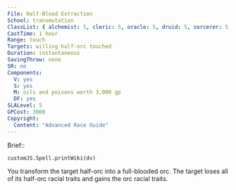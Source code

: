 ```yaml
---
File: Half-Blood Extraction
School: transmutation
ClassList: { alchemist: 5, cleric: 5, oracle: 5, druid: 5, sorcerer: 5, wizard: 5, witch: 5, psychic: 5 }
CastTime: 1 hour
Range: touch
Targets: willing half-orc touched
Duration: instantaneous
SavingThrow: none
SR: no
Components:
  V: yes
  S: yes
  M: oils and poisons worth 3,000 gp
  DF: yes
SLALevel: 5
GPCost: 3000
Copyright:
  Content: "Advanced Race Guide"
---
```

Brief:: 

```dataviewjs
customJS.Spell.printWiki(dv)
```

You transform the target half-orc into a full-blooded orc. The target loses all of its half-orc racial traits and gains the orc racial traits.
